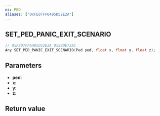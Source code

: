 ```yaml
---
ns: PED
aliases: ["0xFE07FF6495D52E2A"]
---
```

## SET_PED_PANIC_EXIT_SCENARIO

```c
// 0xFE07FF6495D52E2A 0x59DE73AC
Any SET_PED_PANIC_EXIT_SCENARIO(Ped ped, float x, float y, float z);
```

## Parameters
* **ped**: 
* **x**: 
* **y**: 
* **z**: 

## Return value
